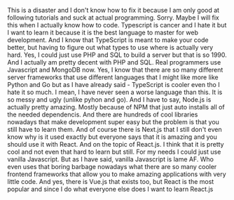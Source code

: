 This is a disaster and I don't know how to fix it because I am only good at following tutorials and suck at actual programming. 
Sorry. 
Maybe I will fix this when I actually know how to code. 
Typescript is cancer and I hate it but I want to learn it because it is the best language to master for web development.
And I know that TypeScript is meant to make your code better, but having to figure out what types to use where is actually very hard.
Yes, I could just use PHP and SQL to build a server but that is so 1990. 
And I actually am pretty decent with PHP and SQL.
Real programmers use Javascript and MongoDB now. 
Yes, I know that there are so many different server frameworks that use different languages that I might like more like Python and Go but as I have already said - TypeScript is cooler even tho I hate it so much. I mean, I have never seen a worse language than this. It is so messy and ugly (unlike pyhon and go). 
And I have to say, Node.js is actually pretty amazing. Mostly because of NPM that just auto installs all of the needed dependencis.
And there are hundreds of cool libraries nowadays that make development super easy but the problem is that you still have to learn them.
And of course there is Next.js that I still don't even know why is it used exactly but everyone says that it is amazing and you should use it with React.
And on the topic of React.js. I think that it is pretty cool and not even that hard to learn but still. For my needs I could just use vanilla Javascript.
But as I have said, vanilla Javascript is lame AF. 
Who even uses that boring barbage nowadays what there are so many cooler frontend frameworks that allow you to make amazing applications with very little code.
And yes, there is Vue.js that exists too, but React is the most popular and since I do what everyone else does I want to learn React.js
